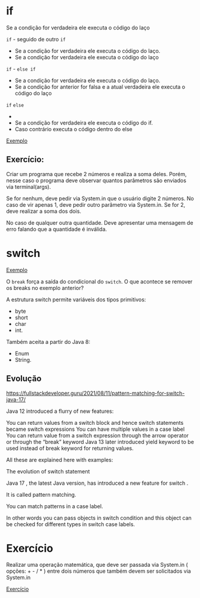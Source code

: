 # if

Se a condição for verdadeira ele executa o código do laço

`if` - seguido de outro `if`

* Se a condição for verdadeira ele executa o código do laço.
* Se a condição for verdadeira ele executa o código do laço

`if` - `else if`

* Se a condição for verdadeira ele executa o código do laço.
* Se a condição for anterior for falsa e a atual verdadeira ele executa o código do laço

`if` `else`

*
* Se a condição for verdadeira ele executa o código do if.
* Caso contrário executa o código dentro do else

[Exemplo](/src/br/com/letscode/introducao/base/fluxo/exemplos/CondicionalIf.java)

## Exercício:

Criar um programa que recebe 2 números e realiza a soma deles. Porém, nesse caso o programa deve observar quantos
parâmetros são enviados via terminal(args).

Se for nenhum, deve pedir via System.in que o usuário digite 2 números. No caso de vir apenas 1, deve pedir outro
parâmetro via System.in. Se for 2, deve realizar a soma dos dois.

No caso de qualquer outra quantidade. Deve apresentar uma mensagem de erro falando que a quantidade é inválida.

# switch

[Exemplo](/src/br/com/letscode/introducao/base/fluxo/exemplos/CondicionalSwitch.java)

O `break` força a saída do condicional do `switch`. O que acontece se remover os breaks no exemplo anterior?

A estrutura switch permite variáveis dos tipos primitivos:

* byte
* short
* char
* int.

Também aceita a partir do Java 8:

* Enum
* String.

## Evolução

https://fullstackdeveloper.guru/2021/08/11/pattern-matching-for-switch-java-17/

Java 12 introduced a flurry of new features:

You can return values from a switch block and hence switch statements became switch expressions You can have multiple
values in a case label You can return value from a switch expression through the arrow operator or through the “break”
keyword Java 13 later introduced yield keyword to be used instead of break keyword for returning values.

All these are explained here with examples:

The evolution of switch statement

Java 17 , the latest Java version, has introduced a new feature for switch .

It is called pattern matching.

You can match patterns in a case label.

In other words you can pass objects in switch condition and this object can be checked for different types in switch
case labels.

# Exercício

Realizar uma operação matemática, que deve ser passada via System.in ( opções: + - / * ) entre dois números que também
devem ser solicitados via System.in

[Exercício](/src/br/com/letscode/introducao/base/fluxo/exercicios/Calculadora.java)

